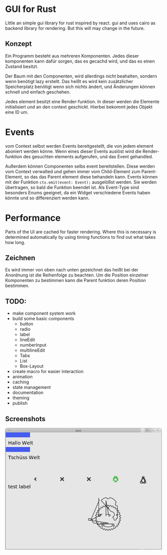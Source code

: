 # GUI for Rust

Little an simple gui library for rust inspired by react.
gui and uses cairo as backend library for rendering.
But this will may change in the future.

## Konzept

Ein Programm besteht aus mehreren Komponenten. Jedes dieser komponenten kann dafür sorgen, das
es gecachd wird, und das es einen Zustand besitzt.

Der Baum mit den Componenten, wird allerdings nicht beahalten, sondern wenn benötigt lazy
erstellt. Das heißt es wird kein zusätzlicher Speicherplatz benötigt wenn sich nichts ändert,
und Änderungen können schnell und einfach geschehen.

Jedes element besitzt eine Render-funktion. In dieser werden die Elemente initialisiert und an
den context geschickt. Hierbei bekommt jedes Objekt eine ID um.

# Events
vom Context selbst werden Events bereitgestellt, die von jedem element aboniert werden könne.
Wenn eines dieser Events auslöst wird die Render-funktion des gesuchten elements aufgerufen, und
das Event gehandled.

Außerdem können Componenten selbs event bereitstellen. Diese werden vom Context verwalted und
gehen immer vom Child-Element zum Parent-Element, so das das Parent element diese behandeln kann.
Events können mit der Funktion `ctx.emit(event: Event);` ausgelößst werden. Sie werden
übertragen, so bald die Funktion beendet ist. Als Event-Type sind besonders Enums geeignet,
da ein Widget verschiedene Events haben könnte und so differenziert werden kann.

# Performance
Parts of the UI are cached for faster rendering.
Where this is necessary is determined automatically by using timing
functions to find out what takes how long.

## Zeichnen
Es wird immer von oben nach unten gezeichnet das heißt bei der Anordnung ist die Reihenfolge zu
beachten. Um die Position einzelner Komponenten zu bestimmen kann die Parent funktion deren Position
bestimmen.

## TODO:
 - make component system work
 - build some basic components
   - button
   - radio
   - label
   - lineEdit
   - numberInput
   - multilineEdit
   - Tabs
   - List
   - Box-Layout
 - create macro for easier interaction
 - animation
 - caching
 - state management
 - documentation
 - theming
 - publish

## Screenshots

![all_widgets example](./screenshot_all_widgets.png)
